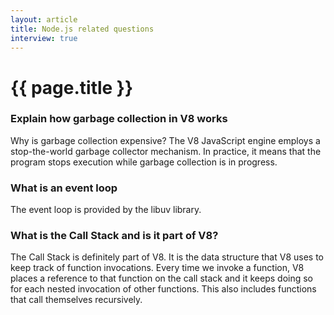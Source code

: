 ```yaml
---
layout: article
title: Node.js related questions
interview: true
---
```

# {{ page.title }}

### Explain how garbage collection in V8 works

Why is garbage collection expensive? The V8 JavaScript engine employs a stop-the-world garbage collector mechanism. In practice, it means that the program stops execution while garbage collection is in progress.

### What is an event loop

The event loop is provided by the libuv library. 


### What is the Call Stack and is it part of V8?

The Call Stack is definitely part of V8. It is the data structure that V8 uses to keep track of function invocations. Every time we invoke a function, V8 places a reference to that function on the call stack and it keeps doing so for each nested invocation of other functions. This also includes functions that call themselves recursively.

